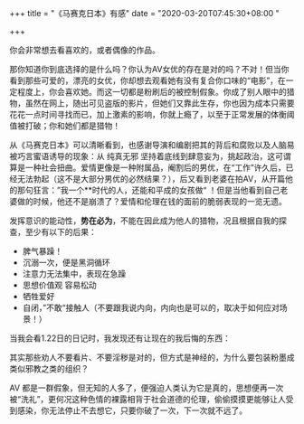 +++
title = "《马赛克日本》有感"
date = "2020-03-20T07:45:30+08:00 "

+++

你会非常想去看喜欢的，或者偶像的作品。

那你知道你到底选择的是什么吗？你认为AV女优的存在是对的吗？不对！但当你看到那些可爱的，漂亮的女优，你却想去观看她有没有复合你口味的“电影”，在一定程度上，你会喜欢她。而这一切都是粉刷后的被控制假象。你成了别人眼中的猎物，虽然在网上，随出可见盗版的影片，但她们又靠此生存，你也因为成本只需要花花一点时间寻找而已，加上激素的影响，你就上瘾了，以至于正常发展的体衡阈值被打破；你和她们都是猎物！

从《马赛克日本》可以清晰看到，也感谢导演和编剧把其的背后和腐败以及人脑易被巧言蜜语诱导的现象：从 纯真无邪 坚持着底线到肆意妄为，挑起政治，这可谓算是一种社会扭曲。爱情更像是一种附属品，阉割后的男优，在“工作”许久后，已经无法勃起（这不是大部分男优的必然结果？），后又看到老婆在拍AV，从开篇他的那句狂言：”我一个**时代的人，还能和平成的女孩做“ ！但是当他看到自己老婆做的时候，他还不是崩溃了？爱情和伦理在钱的面前的脆弱表现的一览无遗。

发挥意识的能动性，**势在必为**，不能在因此成为他人的猎物，况且根据自我的探查，至少有以下的后果：

- 脾气暴躁！
- 沉溺一次，便是黑洞循环
- 注意力无法集中，表现在急躁
- 思想价值观 容易松动
- 牺牲爱好
- 自闭，”不敢“接触人（不要跟我说内向，内向也是可以的，取决于如何应对场景！）

当我会看1.22日的日记时，我发现还有让现在的我后悔的东西：



其实那些劝人不要看片、不要淫秽是对的，但方式是神经的，为什么要包装粉墨成类似邪教之类的组织？

AV 都是一群假象，但无知的人多了，便强迫人类认为它是真的，思想便再一次被“洗礼”，更何况这种色情的裸露相背于社会道德的伦理，偷偷摸摸更能够让人受到感染，你无法停止不去想它，只要你破了一次，下一次就不远了。